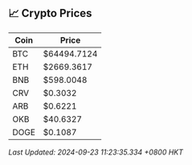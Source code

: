 ## 📈 Crypto Prices

| Coin | Price |
| ---- | ----- |
| BTC | $64494.7124 |
| ETH | $2669.3617 |
| BNB | $598.0048 |
| CRV | $0.3032 |
| ARB | $0.6221 |
| OKB | $40.6327 |
| DOGE | $0.1087 |

_Last Updated: 2024-09-23 11:23:35.334 +0800 HKT_